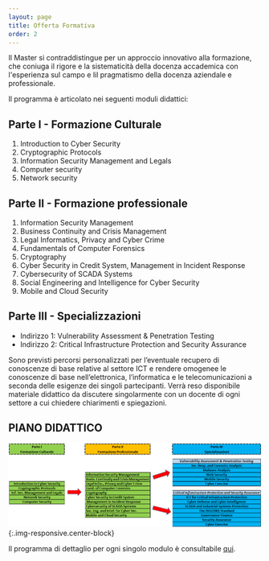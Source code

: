 ```yaml
---
layout: page
title: Offerta Formativa
order: 2
---
```


Il Master si contraddistingue per un approccio innovativo alla formazione, che coniuga il rigore e la sistematicità della docenza  accademica con l'esperienza sul campo e lil pragmatismo della docenza aziendale e professionale.

 
Il programma è articolato nei seguenti moduli didattici:
 
## Parte I - Formazione Culturale

1. Introduction to Cyber Security
2. Cryptographic Protocols
3. Information Security Management and Legals
4. Computer security
5. Network security


## Parte II - Formazione professionale
1. Information Security Management
2. Business Continuity and Crisis Management
3. Legal Informatics, Privacy and Cyber Crime
4. Fundamentals of Computer Forensics
5. Cryptography
6. Cyber Security in Credit System, Management in Incident Response
7. Cybersecurity of SCADA Systems
8. Social Engineering and Intelligence for Cyber Security
9. Mobile and Cloud Security


## Parte III - Specializzazioni

* Indirizzo 1: Vulnerability Assessment & Penetration Testing						
* Indirizzo 2: Critical Infrastructure Protection and Security Assurance						
 
Sono previsti percorsi personalizzati per l’eventuale recupero di conoscenze di base relative al settore ICT e rendere omogenee le conoscenze di base nell’elettronica, l’informatica e le telecomunicazioni a seconda delle esigenze dei singoli partecipanti.  Verrà reso disponibile materiale didattico da discutere singolarmente con un docente di ogni settore a cui chiedere chiarimenti e spiegazioni.

## PIANO DIDATTICO

![Piano Didattico](/offerta.PNG){:.img-responsive.center-block}

Il programma di dettaglio per ogni singolo modulo è consultabile [qui](https://docs.google.com/document/d/1xrZs8E6M0UVmLB5BxWX9p81Fz73QQY9HRh5sAoh90LI/edit?usp=sharing).
